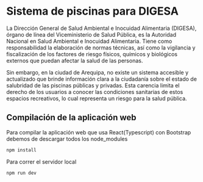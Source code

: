 # Sistema de piscinas para DIGESA

La Dirección General de Salud Ambiental e Inocuidad Alimentaria (DIGESA), órgano de línea del Viceministerio de Salud Pública, es la Autoridad Nacional en Salud Ambiental e Inocuidad Alimentaria. Tiene como responsabilidad la elaboración de normas técnicas, así como la vigilancia y fiscalización de los factores de riesgo físicos, químicos y biológicos externos que puedan afectar la salud de las personas.

Sin embargo, en la ciudad de Arequipa, no existe un sistema accesible y actualizado que brinde información clara a la ciudadanía sobre el estado de salubridad de las piscinas públicas y privadas. Esta carencia limita el derecho de los usuarios a conocer las condiciones sanitarias de estos espacios recreativos, lo cual representa un riesgo para la salud pública.

## Compilación de la aplicación web

Para compilar la aplicación web que usa React(Typescript) con Bootstrap debemos de descargar todos los node_modules

```js
npm install
```
Para correr el servidor local

```js
npm run dev
```